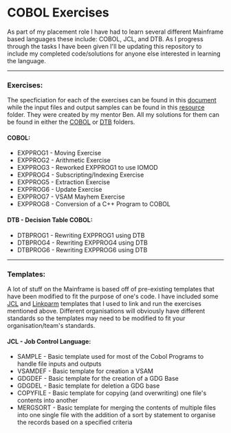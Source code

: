 # COBOL Exercises
As part of my placement role I have had to learn several different Mainframe based languages these include: COBOL, JCL, and DTB. As I progress through the tasks I have been given I'll be updating this repository to include my completed code/solutions for anyone else interested in learning the language.

-------------------------------
### Exercises:
The specficiation for each of the exercises can be found in this [document](https://github.com/Hannah-Ashna/COBOL-Exercises/blob/main/Exercises.pdf) while the input files and output samples can be found in this [resource](https://github.com/Hannah-Ashna/Mainframe-101/tree/main/Exercise%20Resources) folder. They were created by my mentor Ben. All my solutions for them can be found in either the [COBOL](https://github.com/Hannah-Ashna/COBOL-Exercises/tree/main/COBOL) or [DTB](https://github.com/Hannah-Ashna/COBOL-Exercises/tree/main/DTB) folders.

#### COBOL:
* EXPPROG1 - Moving Exercise
* EXPPROG2 - Arithmetic Exercise
* EXPPROG3 - Reworked EXPPROG1 to use IOMOD
* EXPPROG4 - Subscripting/Indexing Exercise
* EXPPROG5 - Extraction Exercise
* EXPPROG6 - Update Exercise
* EXPPROG7 - VSAM Mayhem Exercise
* EXPPROG8 - Conversion of a C++ Program to COBOL

#### DTB - Decision Table COBOL:
* DTBPROG1 - Rewriting EXPPROG1 using DTB
* DTBPROG4 - Rewriting EXPPROG4 using DTB
* DTBPROG6 - Rewriting EXPPROG6 using DTB

-------------------------------
### Templates:
A lot of stuff on the Mainframe is based off of pre-existing templates that have been modified to fit the purpose of one's code. I have included some [JCL](https://github.com/Hannah-Ashna/COBOL-Exercises/tree/main/JCL) and [Linkparm](https://github.com/Hannah-Ashna/COBOL-Exercises/blob/main/PROGNAME) templates that I used to link and run the exercises mentioned above. Different organisations will obviously have different standards so the templates may need to be modified to fit your organisation/team's standards.

#### JCL - Job Control Language:
* SAMPLE  - Basic template used for most of the Cobol Programs to handle file inputs and outputs
* VSAMDEF - Basic template for creation a VSAM
* GDGDEF - Basic template for the creation of a GDG Base
* GDGDEL - Basic template for deletion a GDG base
* COPYFILE - Basic template for copying (and overwriting) one file's contents into another
* MERGSORT - Basic template for merging the contents of multiple files into one single file with the addition of a sort by statement to organise the records based on a specified criteria
